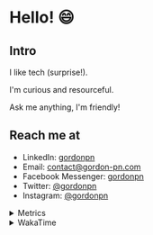 # Hello! 😄

## Intro

I like tech (surprise!).

I'm curious and resourceful.

Ask me anything, I'm friendly!

## Reach me at

- LinkedIn: [gordonpn](https://www.linkedin.com/in/gordonpn/)
- Email: [contact@gordon-pn.com](mailto:contact@gordon-pn.com)
- Facebook Messenger: [gordonpn](https://www.messenger.com/t/Gordonpn)
- Twitter: [@gordonpn](https://twitter.com/Gordonpn)
- Instagram: [@gordonpn](https://www.instagram.com/gordonpn/)

<details>
  <summary>Metrics</summary>

  <img align="center" src="https://github.com/gordonpn/gordonpn/blob/master/github-metrics.svg" alt="GitHub Metrics">

</details>

<details>
  <summary>WakaTime</summary>

  <!--START_SECTION:waka-->
📊 **This Week I Spent My Time On** 

```text
💬 Programming Languages: 
Java                     5 hrs 36 mins       █████████████████████░░░░   84.70 % 
XML                      26 mins             ██░░░░░░░░░░░░░░░░░░░░░░░   06.62 % 
Ruby                     21 mins             █░░░░░░░░░░░░░░░░░░░░░░░░   05.49 % 
prototext                6 mins              ░░░░░░░░░░░░░░░░░░░░░░░░░   01.52 % 
Brazil Dependency Config 5 mins              ░░░░░░░░░░░░░░░░░░░░░░░░░   01.43 % 

🔥 Editors: 
Intellijidea             6 hrs 37 mins       █████████████████████████   100.00 % 
```


 Last Updated on 18/01/2024 16:22:34 UTC
<!--END_SECTION:waka-->
</details>
